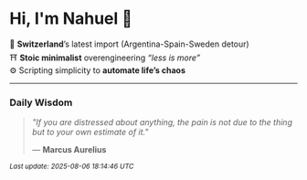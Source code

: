 # Hi, I'm Nahuel :tiger:

📍 **Switzerland**’s latest import (Argentina-Spain-Sweden detour)  
⛩️ **Stoic minimalist** overengineering *“less is more”*  
⚙️ Scripting simplicity to **automate life’s chaos**

---

### Daily Wisdom
> _"If you are distressed about anything, the pain is not due to the thing but to your own estimate of it."_  
>
> — **Marcus Aurelius**

<sub>*Last update: 2025-08-06 18:14:46 UTC*</sub>

